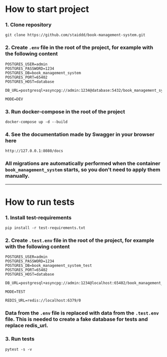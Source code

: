 # How to start project

### 1. Clone repository
```
git clone https://github.com/staiddd/book-management-system.git
```

### 2. Create `.env` file in the root of the project, for example with the following content
```
POSTGRES_USER=admin
POSTGRES_PASSWORD=1234
POSTGRES_DB=book_management_system
POSTGRES_PORT=65402
POSTGRES_HOST=database

DB_URL=postgresql+asyncpg://admin:1234@database:5432/book_management_system

MODE=DEV
```

### 3. Run docker-compose in the root of the project
```
docker-compose up -d --build
```

### 4. See the documentation made by Swagger in your browser here
```
http://127.0.0.1:8080/docs
```

### All migrations are automatically performed when the container `book_management_system` starts, so you don't need to apply them manually.

<hr>

# How to run tests

### 1. Install test-requirements
```
pip install -r test-requirements.txt
```

### 2. Create `.test.env` file in the root of the project, for example with the following content
```
POSTGRES_USER=admin
POSTGRES_PASSWORD=1234
POSTGRES_DB=book_management_system_test
POSTGRES_PORT=65402
POSTGRES_HOST=database

DB_URL=postgresql+asyncpg://admin:1234@localhost:65402/book_management_system_test

MODE=TEST

REDIS_URL=redis://localhost:6379/0
```
### Data from the `.env` file is replaced with data from the `.test.env` file. This is needed to create a fake database for tests and replace redis_url.

### 3. Run tests
```
pytest -s -v
```